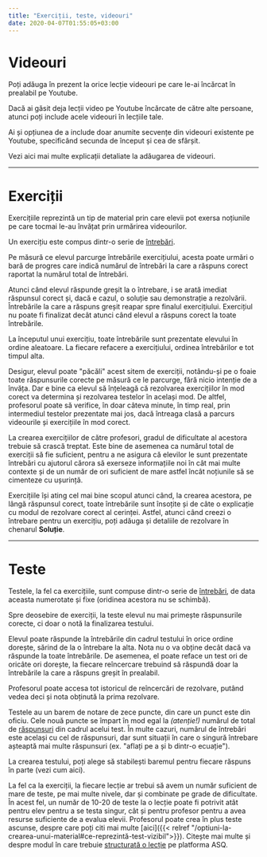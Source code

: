 ```yaml
---
title: "Exerciții, teste, videouri"
date: 2020-04-07T01:55:05+03:00
---
```


# Videouri

Poți adăuga în prezent la orice lecție videouri pe care le-ai încărcat în prealabil pe Youtube.

Dacă ai găsit deja lecții video pe Youtube încărcate de către alte persoane, atunci poți include acele videouri în lecțiile tale.

Ai și opțiunea de a include doar anumite secvențe din videouri existente pe Youtube, specificând secunda de început și cea de sfârșit.

Vezi aici mai multe explicații detaliate la adăugarea de videouri.

---

# Exerciții

Exercițiile reprezintă un tip de material prin care elevii pot exersa noțiunile pe care tocmai le-au învățat prin urmărirea videourilor.

Un exercițiu este compus dintr-o serie de [întrebări](/intrebari/).

Pe măsură ce elevul parcurge întrebările exercițiului, acesta poate urmări o bară de progres care indică numărul de întrebări la care a răspuns corect raportat la numărul total de întrebări.

Atunci când elevul răspunde greșit la o întrebare, i se arată imediat răspunsul corect și, dacă e cazul, o soluție sau demonstrație a rezolvării.
Întrebările la care a răspuns greșit reapar spre finalul exercițiului. Exercițiul nu poate fi finalizat decât atunci când elevul a răspuns corect la toate întrebările.

La începutul unui exercițiu, toate întrebările sunt prezentate elevului în ordine aleatoare. La fiecare refacere a exercițiului, ordinea întrebărilor e tot timpul alta.

Desigur, elevul poate "păcăli" acest sitem de exerciții, notându-și pe o foaie toate răspunsurile corecte pe măsură ce le parcurge, fără nicio intenție de a învăța. Dar e bine ca elevul să înțeleagă că rezolvarea exercițiilor în mod corect va determina și rezolvarea testelor în același mod. De altfel, profesorul poate să verifice, în doar câteva minute, în timp real, prin intermediul testelor prezentate mai jos, dacă întreaga clasă a parcurs videourile și exercițiile în mod corect.

La crearea exercițiilor de către profesori, gradul de dificultate al acestora trebuie să crască treptat.
Este bine de asemenea ca numărul total de exerciții să fie suficient, pentru a ne asigura că elevilor le sunt prezentate întrebări cu ajutorul cărora să exerseze informațiile noi în cât mai multe contexte și de un număr de ori suficient de mare astfel încât noțiunile să se cimenteze cu ușurință.

Exercițiile își ating cel mai bine scopul atunci când, la crearea acestora, pe lângă răspunsul corect, toate întrebările sunt însoțite și de câte o explicație cu modul de rezolvare corect al cerinței. Astfel, atunci când creezi o întrebare pentru un exercițiu, poți adăuga și detaliile de rezolvare în chenarul **Soluție**.

---

# Teste

Testele, la fel ca exercițiile, sunt compuse dintr-o serie de [întrebări](/intrebari), de data aceasta numerotate și fixe (oridinea acestora nu se schimbă).

Spre deosebire de exerciții, la teste elevul nu mai primește răspunsurile corecte, ci doar o notă la finalizarea testului.

Elevul poate răspunde la întrebările din cadrul testului în orice ordine dorește, sărind de la o întrebare la alta. Nota nu o va obține decât dacă va răspunde la toate întrebările. De asemenea, el poate reface un test ori de oricâte ori dorește, la fiecare reîncercare trebuind să răspundă doar la întrebările la care a răspuns greșit în prealabil.

Profesorul poate accesa tot istoricul de reîncercări de rezolvare, putând vedea deci și nota obținută la prima rezolvare.

Testele au un barem de notare de zece puncte, din care un punct este din oficiu. Cele nouă puncte se împart în mod egal la *(atenție!)* numărul de total de [răspunsuri](/raspunsuri/) din cadrul acelui test. În multe cazuri, numărul de întrebări este același cu cel de răspunsuri, dar sunt situații în care o singură întrebare așteaptă mai multe răspunsuri (ex. "aflați pe a și b dintr-o ecuație").

La crearea testului, poți alege să stabilești baremul pentru fiecare răspuns în parte (vezi cum aici).

La fel ca la exerciții, la fiecare lecție ar trebui să avem un număr suficient de mare de teste, pe mai multe nivele, dar și combinate pe grade de dificultate. În acest fel, un număr de 10-20 de teste la o lecție poate fi potrivit atât pentru elev pentru a se testa singur, cât și pentru profesor pentru a avea resurse suficiente de a evalua elevii. Profesorul poate crea în plus teste ascunse, despre care poți citi mai multe [aici]({{< relref "/optiuni-la-crearea-unui-material#ce-reprezintă-test-vizibil">}}).
Citește mai multe și despre modul în care trebuie [structurată o lecție](/structura-unei-lectii/) pe platforma ASQ.
